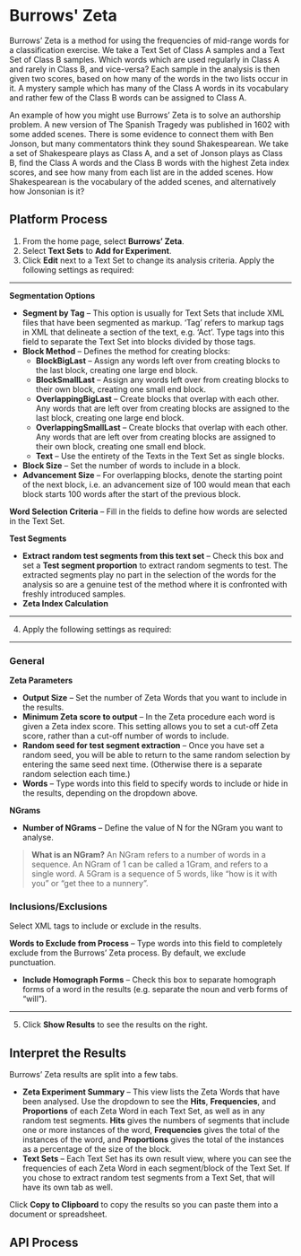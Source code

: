 # Burrows' Zeta

Burrows’ Zeta is a method for using the frequencies of mid-range words for a classification exercise. We take a Text Set of Class A samples and a Text Set of Class B samples. Which words which are used regularly in Class A and rarely in Class B, and vice-versa? Each sample in the analysis is then given two scores, based on how many of the words in the two lists occur in it.  A mystery sample which has many of the Class A words in its vocabulary and rather few of the Class B words can be assigned to Class A.

An example of how you might use Burrows’ Zeta is to solve an authorship problem. A new version of The Spanish Tragedy was published in 1602 with some added scenes. There is some evidence to connect them with Ben Jonson, but many commentators think they sound Shakespearean. We take a set of Shakespeare plays as Class A, and a set of Jonson plays as Class B, find the Class A words and the Class B words with the highest Zeta index scores, and see how many from each list are in the added scenes. How Shakespearean is the vocabulary of the added scenes, and alternatively how Jonsonian is it?

## Platform Process

1.	From the home page, select **Burrows’ Zeta**.
2.	Select **Text Sets** to **Add for Experiment**.
3.	Click **Edit** next to a Text Set to change its analysis criteria. Apply the following settings as required:
***
**Segmentation Options**

- **Segment by Tag** – This option is usually for Text Sets that include XML files that have been segmented as markup. ‘Tag’ refers to markup tags in XML that delineate a section of the text, e.g. ‘Act’. Type tags into this field to separate the Text Set into blocks divided by those tags.
- **Block Method** – Defines the method for creating blocks:
  - **BlockBigLast** – Assign any words left over from creating blocks to the last block, creating one large end block.
  - **BlockSmallLast** – Assign any words left over from creating blocks to their own block, creating one small end block.
  - **OverlappingBigLast** – Create blocks that overlap with each other. Any words that are left over from creating blocks are assigned to the last block, creating one large end block.
  - **OverlappingSmallLast** – Create blocks that overlap with each other. Any words that are left over from creating blocks are assigned to their own block, creating one small end block.
  - **Text** – Use the entirety of the Texts in the Text Set as single blocks.
- **Block Size** – Set the number of words to include in a block.
- **Advancement Size** – For overlapping blocks, denote the starting point of the next block, i.e. an advancement size of 100 would mean that each block starts 100 words after the start of the previous block.

**Word Selection Criteria** – Fill in the fields to define how words are selected in the Text Set.

**Test Segments**

- **Extract random test segments from this text set** – Check this box and set a **Test segment proportion** to extract random segments to test. The extracted segments play no part in the selection of the words for the analysis so are a genuine test of the method where it is confronted with freshly introduced samples. 
- **Zeta Index Calculation**
***
4.	Apply the following settings as required:
***
### General

**Zeta Parameters**

- **Output Size** – Set the number of Zeta Words that you want to include in the results.
- **Minimum Zeta score to output** – In the Zeta procedure each word is given a Zeta index score. This setting allows you to set a cut-off Zeta score, rather than a cut-off number of words to include.
- **Random seed for test segment extraction** – Once you have set a random seed, you will be able to return to the same random selection by entering the same seed next time. (Otherwise there is a separate random selection each time.)
- **Words** – Type words into this field to specify words to include or hide in the results, depending on the dropdown above.

**NGrams**

- **Number of NGrams** – Define the value of N for the NGram you want to analyse.

> **What is an NGram?** An NGram refers to a number of words in a sequence. An NGram of 1 can be called a 1Gram, and refers to a single word. A 5Gram is a sequence of 5 words, like “how is it with you” or “get thee to a nunnery”.

### Inclusions/Exclusions

Select XML tags to include or exclude in the results.

**Words to Exclude from Process** – Type words into this field to completely exclude from the Burrows’ Zeta process. By default, we exclude punctuation.

- **Include Homograph Forms** – Check this box to separate homograph forms of a word in the results (e.g. separate the noun and verb forms of “will”).
***
5.	Click **Show Results** to see the results on the right.

## Interpret the Results

Burrows’ Zeta results are split into a few tabs.

- **Zeta Experiment Summary** – This view lists the Zeta Words that have been analysed. Use the dropdown to see the **Hits**, **Frequencies**, and **Proportions** of each Zeta Word in each Text Set, as well as in any random test segments. **Hits** gives the numbers of segments that include one or more instances of the word, **Frequencies** gives the total of the instances of the word, and **Proportions** gives the total of the instances as a percentage of the size of the block.
- **Text Sets** – Each Text Set has its own result view, where you can see the frequencies of each Zeta Word in each segment/block of the Text Set. If you chose to extract random test segments from a Text Set, that will have its own tab as well.

Click **Copy to Clipboard** to copy the results so you can paste them into a document or spreadsheet.


## API Process 
